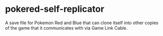 # pokered-self-replicator
A save file for Pokemon Red and Blue that can clone itself into other copies of the game that it communicates with via Game Link Cable.
